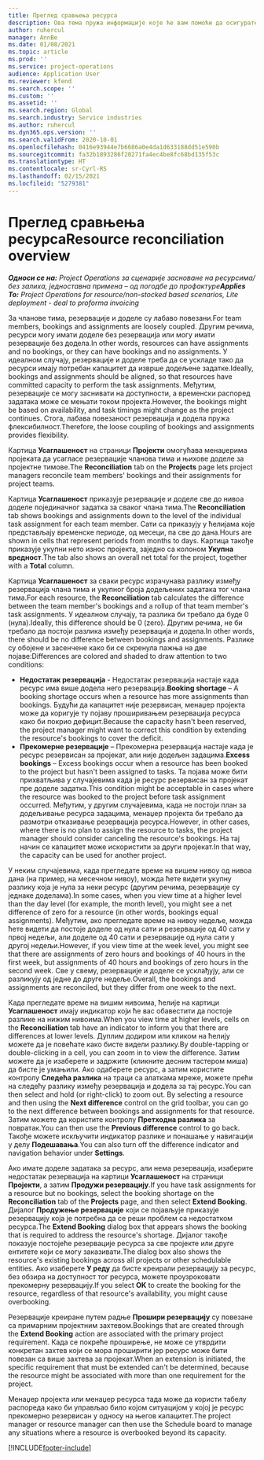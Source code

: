 ```yaml
---
title: Преглед сравњења ресурса
description: Ова тема пружа информације које ће вам помоћи да осигурате усклађивање резервација ресурса и задатака за пројекте.
author: ruhercul
manager: AnnBe
ms.date: 01/08/2021
ms.topic: article
ms.prod: ''
ms.service: project-operations
audience: Application User
ms.reviewer: kfend
ms.search.scope: ''
ms.custom: ''
ms.assetid: ''
ms.search.region: Global
ms.search.industry: Service industries
ms.author: ruhercul
ms.dyn365.ops.version: ''
ms.search.validFrom: 2020-10-01
ms.openlocfilehash: 0416e93944e7b6686a0e4da1d633188dd51e590b
ms.sourcegitcommit: fa32b1893286f20271fa4ec4be8fc68bd135f53c
ms.translationtype: HT
ms.contentlocale: sr-Cyrl-RS
ms.lasthandoff: 02/15/2021
ms.locfileid: "5279381"
---
```

# <a name="resource-reconciliation-overview"></a><span data-ttu-id="c5c1c-103">Преглед сравњења ресурса</span><span class="sxs-lookup"><span data-stu-id="c5c1c-103">Resource reconciliation overview</span></span>

<span data-ttu-id="c5c1c-104">_**Односи се на:** Project Operations за сценарије засноване на ресурсима/без залиха, једноставна примена – од погодбе до профактуре_</span><span class="sxs-lookup"><span data-stu-id="c5c1c-104">_**Applies To:** Project Operations for resource/non-stocked based scenarios, Lite deployment - deal to proforma invoicing_</span></span>

<span data-ttu-id="c5c1c-105">За чланове тима, резервације и доделе су лабаво повезани.</span><span class="sxs-lookup"><span data-stu-id="c5c1c-105">For team members, bookings and assignments are loosely coupled.</span></span> <span data-ttu-id="c5c1c-106">Другим речима, ресурси могу имати доделе без резервација или могу имати резервације без додела.</span><span class="sxs-lookup"><span data-stu-id="c5c1c-106">In other words, resources can have assignments and no bookings, or they can have bookings and no assignments.</span></span> <span data-ttu-id="c5c1c-107">У идеалном случају, резервације и доделе треба да се ускладе тако да ресурси имају потребан капацитет да изврше додељене задатке.</span><span class="sxs-lookup"><span data-stu-id="c5c1c-107">Ideally, bookings and assignments should be aligned, so that resources have committed capacity to perform the task assignments.</span></span> <span data-ttu-id="c5c1c-108">Међутим, резервације се могу заснивати на доступности, а временски распоред задатака може се мењати током пројекта.</span><span class="sxs-lookup"><span data-stu-id="c5c1c-108">However, the bookings might be based on availability, and task timings might change as the project continues.</span></span> <span data-ttu-id="c5c1c-109">Стога, лабава повезаност резервација и додела пружа флексибилност.</span><span class="sxs-lookup"><span data-stu-id="c5c1c-109">Therefore, the loose coupling of bookings and assignments provides flexibility.</span></span>

<span data-ttu-id="c5c1c-110">Картица **Усаглашеност** на страници **Пројекти** омогућава менаџерима пројеката да усагласе резервације чланова тима и њихове доделе за пројектне тимове.</span><span class="sxs-lookup"><span data-stu-id="c5c1c-110">The **Reconciliation** tab on the **Projects** page lets project managers reconcile team members' bookings and their assignments for project teams.</span></span>

<span data-ttu-id="c5c1c-111">Картица **Усаглашеност** приказује резервације и доделе све до нивоа доделе појединачног задатка за сваког члана тима.</span><span class="sxs-lookup"><span data-stu-id="c5c1c-111">The **Reconciliation** tab shows bookings and assignments down to the level of the individual task assignment for each team member.</span></span> <span data-ttu-id="c5c1c-112">Сати са приказују у ћелијама које представљају временске периоде, од месеци, па све до дана.</span><span class="sxs-lookup"><span data-stu-id="c5c1c-112">Hours are shown in cells that represent periods from months to days.</span></span> <span data-ttu-id="c5c1c-113">Картица такође приказује укупни нето износ пројекта, заједно са колоном **Укупна вредност**.</span><span class="sxs-lookup"><span data-stu-id="c5c1c-113">The tab also shows an overall net total for the project, together with a **Total** column.</span></span>

<span data-ttu-id="c5c1c-114">Картица **Усаглашеност** за сваки ресурс израчунава разлику између резервација члана тима и укупног броја додељених задатака тог члана тима.</span><span class="sxs-lookup"><span data-stu-id="c5c1c-114">For each resource, the **Reconciliation** tab calculates the difference between the team member's bookings and a rollup of that team member's task assignments.</span></span> <span data-ttu-id="c5c1c-115">У идеалном случају, та разлика би требало да буде 0 (нула).</span><span class="sxs-lookup"><span data-stu-id="c5c1c-115">Ideally, this difference should be 0 (zero).</span></span> <span data-ttu-id="c5c1c-116">Другим речима, не би требало да постоји разлика између резервација и додела.</span><span class="sxs-lookup"><span data-stu-id="c5c1c-116">In other words, there should be no difference between bookings and assignments.</span></span> <span data-ttu-id="c5c1c-117">Разлике су обојене и засенчене како би се скренула пажња на две појаве:</span><span class="sxs-lookup"><span data-stu-id="c5c1c-117">Differences are colored and shaded to draw attention to two conditions:</span></span>

- <span data-ttu-id="c5c1c-118">**Недостатак резервација** - Недостатак резервација настаје када ресурс има више додела него резервација.</span><span class="sxs-lookup"><span data-stu-id="c5c1c-118">**Booking shortage** – A booking shortage occurs when a resource has more assignments than bookings.</span></span> <span data-ttu-id="c5c1c-119">Будући да капацитет није резервисан, менаџер пројекта може да коригује ту појаву проширивањем резервација ресурса како би покрио дефицит.</span><span class="sxs-lookup"><span data-stu-id="c5c1c-119">Because the capacity hasn't been reserved, the project manager might want to correct this condition by extending the resource's bookings to cover the deficit.</span></span>
- <span data-ttu-id="c5c1c-120">**Прекомерне резервације** – Прекомерна резервација настаје када је ресурс резервисан за пројекат, али није додељен задацима.</span><span class="sxs-lookup"><span data-stu-id="c5c1c-120">**Excess bookings** – Excess bookings occur when a resource has been booked to the project but hasn't been assigned to tasks.</span></span> <span data-ttu-id="c5c1c-121">Та појава може бити прихватљива у случајевима када је ресурс резервисан за пројекат пре доделе задатка.</span><span class="sxs-lookup"><span data-stu-id="c5c1c-121">This condition might be acceptable in cases where the resource was booked to the project before task assignment occurred.</span></span> <span data-ttu-id="c5c1c-122">Међутим, у другим случајевима, када не постоји план за додељивање ресурса задацима, менаџер пројекта би требало да размотри отказивање резервација ресурса.</span><span class="sxs-lookup"><span data-stu-id="c5c1c-122">However, in other cases, where there is no plan to assign the resource to tasks, the project manager should consider canceling the resource's bookings.</span></span> <span data-ttu-id="c5c1c-123">На тај начин се капацитет може искористити за други пројекат.</span><span class="sxs-lookup"><span data-stu-id="c5c1c-123">In that way, the capacity can be used for another project.</span></span>

<span data-ttu-id="c5c1c-124">У неким случајевима, када прегледате време на вишем нивоу од нивоа дана (на пример, на месечном нивоу), можда ћете видети укупну разлику која је нула за неки ресурс (другим речима, резервације су једнаке доделама).</span><span class="sxs-lookup"><span data-stu-id="c5c1c-124">In some cases, when you view time at a higher level than the day level (for example, the month level), you might see a net difference of zero for a resource (in other words, bookings equal assignments).</span></span> <span data-ttu-id="c5c1c-125">Међутим, ако прегледате време на нивоу недеље, можда ћете видети да постоје доделе од нула сати и резервације од 40 сати у првој недељи, али доделе од 40 сати и резервације од нула сати у другој недељи.</span><span class="sxs-lookup"><span data-stu-id="c5c1c-125">However, if you view time at the week level, you might see that there are assignments of zero hours and bookings of 40 hours in the first week, but assignments of 40 hours and bookings of zero hours in the second week.</span></span> <span data-ttu-id="c5c1c-126">Све у свему, резервације и доделе се усклађују, али се разликују од једне до друге недеље.</span><span class="sxs-lookup"><span data-stu-id="c5c1c-126">Overall, the bookings and assignments are reconciled, but they differ from one week to the next.</span></span>

<span data-ttu-id="c5c1c-127">Када прегледате време на вишим нивоима, ћелије на картици **Усаглашеност** имају индикатор који ће вас обавестити да постоје разлике на нижим нивоима.</span><span class="sxs-lookup"><span data-stu-id="c5c1c-127">When you view time at higher levels, cells on the **Reconciliation** tab have an indicator to inform you that there are differences at lower levels.</span></span> <span data-ttu-id="c5c1c-128">Дуплим додиром или кликом на ћелију можете да је повећате како бисте видели разлику.</span><span class="sxs-lookup"><span data-stu-id="c5c1c-128">By double-tapping or double-clicking in a cell, you can zoom in to view the difference.</span></span> <span data-ttu-id="c5c1c-129">Затим можете да је изаберете и задржите (кликните десним тастером миша) да бисте је умањили. Ако одаберете ресурс, а затим користите контролу **Следећа разлика** на траци са алаткама мреже, можете прећи на следећу разлику између резервација и додела за тај ресурс.</span><span class="sxs-lookup"><span data-stu-id="c5c1c-129">You can then select and hold (or right-click) to zoom out. By selecting a resource and then using the **Next difference** control on the grid toolbar, you can go to the next difference between bookings and assignments for that resource.</span></span> <span data-ttu-id="c5c1c-130">Затим можете да користите контролу **Претходна разлика** за повратак.</span><span class="sxs-lookup"><span data-stu-id="c5c1c-130">You can then use the **Previous difference** control to go back.</span></span> <span data-ttu-id="c5c1c-131">Такође можете искључити индикатор разлике и понашање у навигацији у делу **Подешавања**.</span><span class="sxs-lookup"><span data-stu-id="c5c1c-131">You can also turn off the difference indicator and navigation behavior under **Settings**.</span></span>

<span data-ttu-id="c5c1c-132">Ако имате доделе задатака за ресурс, али нема резервација, изаберите недостатак резервација на картици **Усаглашеност** на страници **Пројекти**, а затим **Продужи резервацију**.</span><span class="sxs-lookup"><span data-stu-id="c5c1c-132">If you have task assignments for a resource but no bookings, select the booking shortage on the **Reconciliation** tab of the **Projects** page, and then select **Extend Booking**.</span></span> <span data-ttu-id="c5c1c-133">Дијалог **Продужење резервације** који се појављује приказује резервацију која је потребна да се реши проблем са недостатком ресурса.</span><span class="sxs-lookup"><span data-stu-id="c5c1c-133">The **Extend Booking** dialog box that appears shows the booking that is required to address the resource's shortage.</span></span> <span data-ttu-id="c5c1c-134">Дијалог такође показује постојеће резервације ресурса за све пројекте или друге ентитете који се могу заказивати.</span><span class="sxs-lookup"><span data-stu-id="c5c1c-134">The dialog box also shows the resource's existing bookings across all projects or other schedulable entities.</span></span> <span data-ttu-id="c5c1c-135">Ако изаберете **У реду** да бисте креирали резервацију за ресурс, без обзира на доступност тог ресурса, можете проузроковати прекомерну резервацију.</span><span class="sxs-lookup"><span data-stu-id="c5c1c-135">If you select **OK** to create the booking for the resource, regardless of that resource's availability, you might cause overbooking.</span></span>

<span data-ttu-id="c5c1c-136">Резервације креиране путем радње **Прошири резервацију** су повезане са примарним пројектним захтевом.</span><span class="sxs-lookup"><span data-stu-id="c5c1c-136">Bookings that are created through the **Extend Booking** action are associated with the primary project requirement.</span></span> <span data-ttu-id="c5c1c-137">Када се покреће проширење, не може се утврдити конкретан захтев који се мора проширити јер ресурс може бити повезан са више захтева за пројекат.</span><span class="sxs-lookup"><span data-stu-id="c5c1c-137">When an extension is initiated, the specific requirement that must be extended can't be determined, because the resource might be associated with more than one requirement for the project.</span></span>

<span data-ttu-id="c5c1c-138">Менаџер пројекта или менаџер ресурса тада може да користи табелу распореда како би управљао било којом ситуацијом у којој је ресурс прекомерно резервисан у односу на његов капацитет.</span><span class="sxs-lookup"><span data-stu-id="c5c1c-138">The project manager or resource manager can then use the Schedule board to manage any situations where a resource is overbooked beyond its capacity.</span></span>


[!INCLUDE[footer-include](../includes/footer-banner.md)]